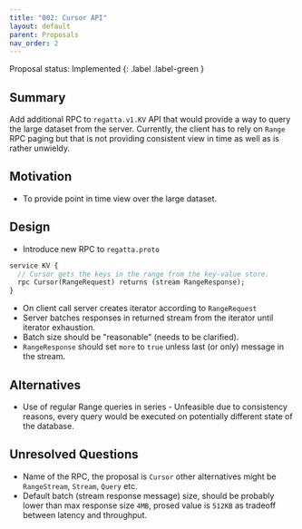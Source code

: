 ```yaml
---
title: "002: Cursor API"
layout: default
parent: Proposals
nav_order: 2
---
```


Proposal status: Implemented
{: .label .label-green }

## Summary

Add additional RPC to `regatta.v1.KV` API that would provide a way to query the large dataset from the server.
Currently, the client has to rely on `Range` RPC paging but that is not providing consistent view in time as well as is
rather unwieldy.

## Motivation

* To provide point in time view over the large dataset.

## Design

* Introduce new RPC to `regatta.proto`

```protobuf
service KV {
  // Cursor gets the keys in the range from the key-value store.
  rpc Cursor(RangeRequest) returns (stream RangeResponse);
}
```

* On client call server creates iterator according to `RangeRequest`
* Server batches responses in returned stream from the iterator until iterator exhaustion.
* Batch size should be "reasonable" (needs to be clarified).
* `RangeResponse` should set `more` to `true` unless last (or only) message in the stream.

## Alternatives

* Use of regular Range queries in series - Unfeasible due to consistency reasons, every query would be executed on
  potentially different state of the database.

## Unresolved Questions

* Name of the RPC, the proposal is `Cursor` other alternatives might be `RangeStream`, `Stream`, `Query` etc.
* Default batch (stream response message) size, should be probably lower than max response size `4MB`, prosed value
  is `512KB` as tradeoff between latency and throughput.
